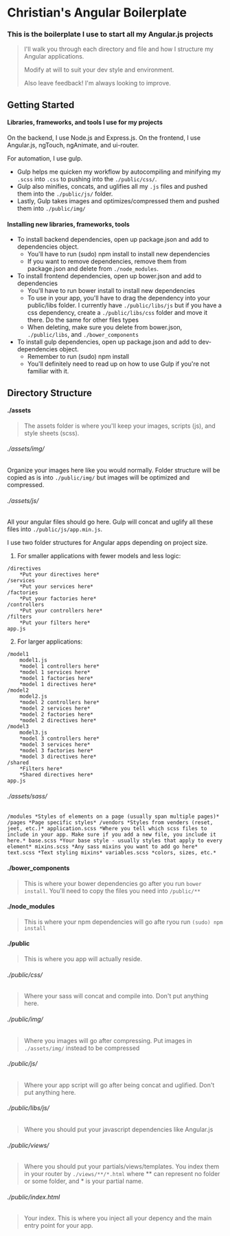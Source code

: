 # Christian's Angular Boilerplate
### This is the boilerplate I use to start all my Angular.js projects

> I'll walk you through each directory and file and how I structure
> my Angular applications.
>
> Modify at will to suit your dev style and environment.
>
> Also leave feedback! I'm always looking to improve.

## Getting Started
#### Libraries, frameworks, and tools I use for my projects

On the backend, I use Node.js and Express.js.
On the frontend, I use Angular.js, ngTouch, ngAnimate, and ui-router.

For automation, I use gulp.
* Gulp helps me quicken my workflow by autocompiling and minifying my `.scss` into `.css` to pushing into the `./public/css/`.
* Gulp also minifies, concats, and uglifies all my `.js` files and pushed them into the `./public/js/` folder.
* Lastly, Gulp takes images and optimizes/compressed them and pushed them into `./public/img/`

#### Installing new libraries, frameworks, tools
* To install backend dependencies, open up package.json and add to dependencies object.
    - You'll have to run (sudo) npm install to install new dependencies
    - If you want to remove dependencies, remove them from package.json and delete from `./node_modules`.
* To install frontend dependencies, open up bower.json and add to dependencies
    - You'll have to run bower install to install new dependencies
    - To use in your app, you'll have to drag the dependency into your public/libs folder. I currently have `./public/libs/js` but if you have a css dependency, create a `./public/libs/css` folder and move it there. Do the same for other files types
    - When deleting, make sure you delete from bower.json, `./public/libs`, and `./bower_components`
* To install gulp dependencies, open up package.json and add to dev-dependencies object.
    - Remember to run (sudo) npm install
    - You'll definitely need to read up on how to use Gulp if you're not familiar with it.

## Directory Structure

#### ./assets

> The assets folder is where you'll keep your images, scripts (js), and
> style sheets (scss).

###### ./assets/img/
Organize your images here like you would normally. Folder structure will be copied as is into `./public/img/` but images will be optimized and compressed.

###### ./assets/js/
All your angular files should go here. Gulp will concat and uglify all these files into `./public/js/app.min.js`.

I use two folder structures for Angular apps depending on project size.
1)  For smaller applications with fewer models and less logic:

```
/directives
    *Put your directives here*
/services
    *Put your services here*
/factories
    *Put your factories here*
/controllers
    *Put your controllers here*
/filters
    *Put your filters here*
app.js
```
2)  For larger applications:

```
/model1
    model1.js
    *model 1 controllers here*
    *model 1 services here*
    *model 1 factories here*
    *model 1 directives here*
/model2
    model2.js
    *model 2 controllers here*
    *model 2 services here*
    *model 2 factories here*
    *model 2 directives here*
/model3
    model3.js
    *model 3 controllers here*
    *model 3 services here*
    *model 3 factories here*
    *model 3 directives here*
/shared
    *Filters here*
    *Shared directives here*
app.js
```
###### ./assets/sass/
`
    /modules
        *Styles of elements on a page (usually span multiple pages)*
    /pages
        *Page specific styles*
    /vendors
        *Styles from venders (reset, jeet, etc.)*
    application.scss
        *Where you tell which scss files to include in your app. Make sure if you add a new file, you include it here.*
    base.scss
        *Your base style - usually styles that apply to every element*
    mixins.scss
        *Any sass mixins you want to add go here*
    text.scss
        *Text styling mixins*
    variables.scss
        *colors, sizes, etc.*
`

#### ./bower_components
> This is where your bower dependencies go after you run `bower install`. You'll need to copy the files you need into `/public/**`

#### ./node_modules
> This is where your npm dependencies will go afte ryou run `(sudo) npm install`

#### ./public
> This is where you app will actually reside.

###### ./public/css/
> Where your sass will concat and compile into. Don't put anything here.

###### ./public/img/
> Where you images will go after compressing. Put images in `./assets/img/` instead to be compressed

###### ./public/js/
> Where your app script will go after being concat and uglified. Don't put anything here.

###### ./public/libs/js/
> Where you should put your javascript dependencies like Angular.js

###### ./public/views/
> Where you should put your partials/views/templates. You index them in your router by `./views/**/*.html` where \*\* can represent no folder or some folder, and \* is your partial name.

###### ./public/index.html
> Your index. This is where you inject all your depency and the main entry point for your app.